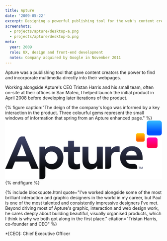 ```yaml
---
title: Apture
date: '2009-05-22'
excerpt: Designing a powerful publishing tool for the web's content creators
screenshots:
  - projects/apture/desktop-a.png
  - projects/apture/desktop-b.png
meta:
  year: 2009
  role: UX, design and front-end development
  notes: Company acquired by Google in November 2011
---
```

Apture was a publishing tool that gave content creators the power to find and incorporate multimedia directly into their webpages.

Working alongside Apture's CEO Tristan Harris and his small team, often on-site at their offices in San Mateo, I helped launch the initial product in April 2008 before developing later iterations of the product.

{% figure caption:"The deign of the company's logo was informed by a key interaction in the product. Three colourful gems represent the small windows of information that spring from an Apture enhanced page." %}
![The Apture logo](/images/projects/apture/logo.svg)
{% endfigure %}

{% include blockquote.html
  quote="I've worked alongside some of the most brilliant interaction and graphic designers in the world in my career, but Paul is one of the most talented and consistently impressive designers I've met. Beyond driving most of Apture's graphic, interaction and web design work, he cares deeply about building beautiful, visually organised products, which I think is why we both got along in the first place."
  citation="Tristan Harris, co-founder and <abbr>CEO</abbr>"
%}

*[CEO]: Chief Executive Officer

